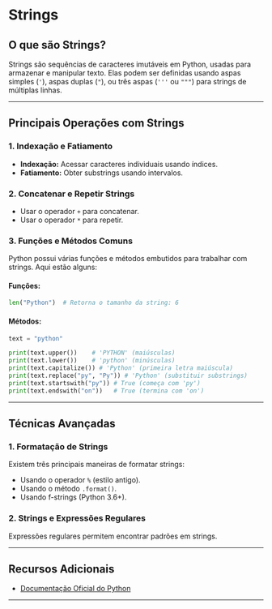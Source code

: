 # Strings 

## O que são Strings?
Strings são sequências de caracteres imutáveis em Python, usadas para armazenar e manipular texto. Elas podem ser definidas usando aspas simples (`'`), aspas duplas (`"`), ou três aspas (`'''` ou `"""`) para strings de múltiplas linhas.

---

## Principais Operações com Strings

### 1. Indexação e Fatiamento
- **Indexação:** Acessar caracteres individuais usando índices.
- **Fatiamento:** Obter substrings usando intervalos.


### 2. Concatenar e Repetir Strings
- Usar o operador `+` para concatenar.
- Usar o operador `*` para repetir.


### 3. Funções e Métodos Comuns
Python possui várias funções e métodos embutidos para trabalhar com strings. Aqui estão alguns:

#### Funções:
```python
len("Python")  # Retorna o tamanho da string: 6
```

#### Métodos:
```python
text = "python"

print(text.upper())    # 'PYTHON' (maiúsculas)
print(text.lower())    # 'python' (minúsculas)
print(text.capitalize()) # 'Python' (primeira letra maiúscula)
print(text.replace("py", "Py")) # 'Python' (substituir substrings)
print(text.startswith("py")) # True (começa com 'py')
print(text.endswith("on"))   # True (termina com 'on')
```

---

## Técnicas Avançadas

### 1. Formatação de Strings
Existem três principais maneiras de formatar strings:
- Usando o operador `%` (estilo antigo).
- Usando o método `.format()`.
- Usando f-strings (Python 3.6+).


### 2. Strings e Expressões Regulares
Expressões regulares permitem encontrar padrões em strings.

---

## Recursos Adicionais
- [Documentação Oficial do Python](https://docs.python.org/3/library/stdtypes.html#text-sequence-type-str)

---


